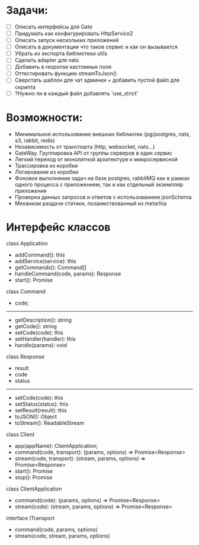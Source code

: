 # Задачи:
- [ ] Описать интерфейсы для Gate
- [ ] Придумать как конфигурировать HttpService2
- [ ] Описать запуск нескольких приложений
- [ ] Описать в документации что такое сервис и как он вызывается
- [ ] Убрать из экспорта библиотеки utils
- [ ] Сделать adapter для nats
- [ ] Добавить в response кастомные поля
- [ ] Оттестировать функцию streamToJson()
- [ ] Сверстать шаблон для чат админки + добавить пустой файл для скрипта
- [ ] ?Нужно ли в каждый файл добавлять 'use_strict'

# Возможности:
- Минимальное использование внешних библиотек (pg/postgres, nats, s3, rabbit, redis)
- Независимость от транспорта (http, websocket, nats...)
- GateWay. Группировка API от группы серверов в один сервис
- Легкий переход от монолитной архитектуре к микросервисной
- Трассировка из коробки
- Логирование из коробки
- Фоновое выполнение задач на базе postgres, rabbitMQ как в рамках одного процесса с приложением, так и как отдельный экземпляр приложения
- Проверка данных запросов и ответов с использованием jsonSchema
- Механизм раздачи статики, позаимствованный из metarhia 

# Интерфейс классов
class Application
+ addCommand(): this
+ addService(service): this
+ getCommands(): Command[]
+ handleCommand(code, params): Response
+ start(): Promise<void>

class Command
+ code;
--------------------------
+ getDescription(): string
+ getCode(): string
+ setCode(code): this
+ setHandler(handler): this
+ handle(params): void

class Response
+ result
+ code
+ status
--------------------------
+ setCode(code): this
+ setStatus(status): this
+ setResult(result): this
+ toJSON(): Object
+ toStream(): ReadableStream

class Client
+ app(appName): ClientApplication;
+ command(code, transport): (params, options) => Promise<Response<any>>
+ stream(code, transport): (stream, params, options) => Promise<Response<any>>
+ start(): Promise<Client>
+ stop(): Promise<void>

class ClientApplication
+ command(code): (params, options) => Promise<Response<any>>
+ stream(code): (stream, params, options) => Promise<Response<any>>

interface ITransport
+ command(code, params, options)
+ stream(code, stream, params, options)
